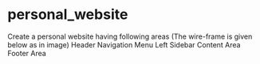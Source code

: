 # personal_website
Create a personal website having following areas (The wire-frame is given below as in image)  Header Navigation Menu Left Sidebar Content Area Footer Area
